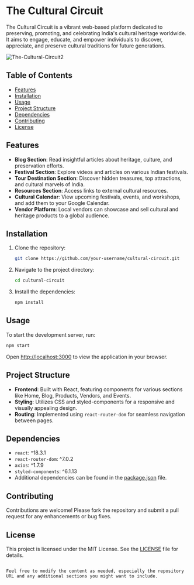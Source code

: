 
# The Cultural Circuit

The Cultural Circuit is a vibrant web-based platform dedicated to preserving, promoting, and celebrating India's cultural heritage worldwide. It aims to engage, educate, and empower individuals to discover, appreciate, and preserve cultural traditions for future generations.

![The-Cultural-Circuit2](https://github.com/user-attachments/assets/6cd8ee9c-f34c-4b91-83f3-b554943385c5)



## Table of Contents

- [Features](#features)
- [Installation](#installation)
- [Usage](#usage)
- [Project Structure](#project-structure)
- [Dependencies](#dependencies)
- [Contributing](#contributing)
- [License](#license)

## Features

- **Blog Section**: Read insightful articles about heritage, culture, and preservation efforts.
- **Festival Section**: Explore videos and articles on various Indian festivals.
- **Tour Destination Section**: Discover hidden treasures, top attractions, and cultural marvels of India.
- **Resources Section**: Access links to external cultural resources.
- **Cultural Calendar**: View upcoming festivals, events, and workshops, and add them to your Google Calendar.
- **Vendor Platform**: Local vendors can showcase and sell cultural and heritage products to a global audience.

## Installation

1. Clone the repository:
   ```bash
   git clone https://github.com/your-username/cultural-circuit.git
   ```
2. Navigate to the project directory:
   ```bash
   cd cultural-circuit
   ```
3. Install the dependencies:
   ```bash
   npm install
   ```

## Usage

To start the development server, run:
```bash
npm start
```
Open [http://localhost:3000](http://localhost:3000) to view the application in your browser.

## Project Structure

- **Frontend**: Built with React, featuring components for various sections like Home, Blog, Products, Vendors, and Events.
- **Styling**: Utilizes CSS and styled-components for a responsive and visually appealing design.
- **Routing**: Implemented using `react-router-dom` for seamless navigation between pages.

## Dependencies

- `react`: ^18.3.1
- `react-router-dom`: ^7.0.2
- `axios`: ^1.7.9
- `styled-components`: ^6.1.13
- Additional dependencies can be found in the [package.json](C:\Users\itsni\Desktop\Minor_Project\Code\Frontend\cultural-circuit\package.json) file.

## Contributing

Contributions are welcome! Please fork the repository and submit a pull request for any enhancements or bug fixes.

## License

This project is licensed under the MIT License. See the [LICENSE](LICENSE) file for details.
```

Feel free to modify the content as needed, especially the repository URL and any additional sections you might want to include.

